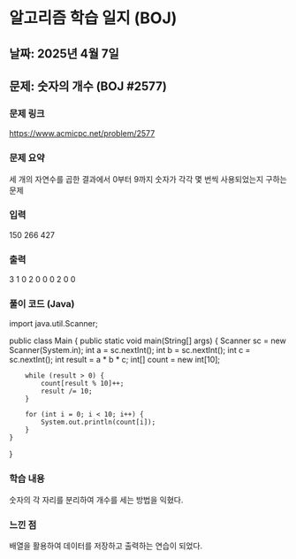 # 알고리즘 학습 일지 (BOJ)

##  날짜: 2025년 4월 7일
## 문제: 숫자의 개수 (BOJ #2577)
### 문제 링크
https://www.acmicpc.net/problem/2577
### 문제 요약
세 개의 자연수를 곱한 결과에서 0부터 9까지 숫자가 각각 몇 번씩 사용되었는지 구하는 문제
### 입력
150
266
427

### 출력
3
1
0
2
0
0
0
2
0
0

### 풀이 코드 (Java)
import java.util.Scanner;

public class Main {
    public static void main(String[] args) {
        Scanner sc = new Scanner(System.in);
        int a = sc.nextInt();
        int b = sc.nextInt();
        int c = sc.nextInt();
        int result = a * b * c;
        int[] count = new int[10];

        while (result > 0) {
            count[result % 10]++;
            result /= 10;
        }

        for (int i = 0; i < 10; i++) {
            System.out.println(count[i]);
        }
    }
}

###  학습 내용
숫자의 각 자리를 분리하여 개수를 세는 방법을 익혔다.

### 느낀 점
배열을 활용하여 데이터를 저장하고 출력하는 연습이 되었다.